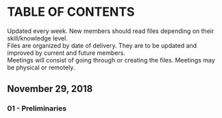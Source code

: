 # TABLE OF CONTENTS  
Updated every week. New members should read files depending on their skill/knowledge level. <br> 
Files are organized by date of delivery. They are to be updated and improved by current and future members. <br> 
Meetings will consist of going through or creating the files. Meetings may be physical or remotely. 
## November 29, 2018 
### 01 - Preliminaries  

